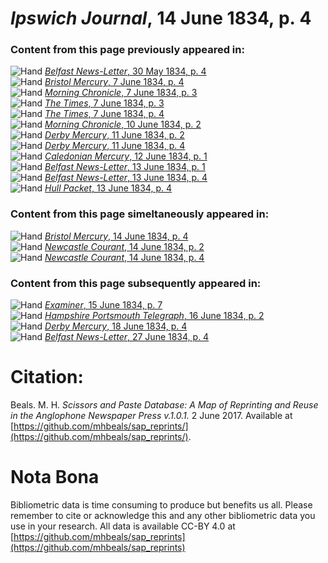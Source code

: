 # *Ipswich Journal*, 14 June 1834, p. 4  
  
### Content from this page previously appeared in:  
![Hand](http://scissorsandpaste.net/wp-content/uploads/2017/06/smallhandpointer.png) [*Belfast News-Letter*, 30 May 1834, p. 4](https://mhbeals.github.io/sap_html/Belfast-News-Letter/Belfast-News-Letter-30-May-1834-p-4)  
![Hand](http://scissorsandpaste.net/wp-content/uploads/2017/06/smallhandpointer.png) [*Bristol Mercury*, 7 June 1834, p. 4](https://mhbeals.github.io/sap_html/Bristol-Mercury/Bristol-Mercury-7-June-1834-p-4)  
![Hand](http://scissorsandpaste.net/wp-content/uploads/2017/06/smallhandpointer.png) [*Morning Chronicle*, 7 June 1834, p. 3](https://mhbeals.github.io/sap_html/Morning-Chronicle/Morning-Chronicle-7-June-1834-p-3)  
![Hand](http://scissorsandpaste.net/wp-content/uploads/2017/06/smallhandpointer.png) [*The Times*, 7 June 1834, p. 3](https://mhbeals.github.io/sap_html/The-Times/The-Times-7-June-1834-p-3)  
![Hand](http://scissorsandpaste.net/wp-content/uploads/2017/06/smallhandpointer.png) [*The Times*, 7 June 1834, p. 4](https://mhbeals.github.io/sap_html/The-Times/The-Times-7-June-1834-p-4)  
![Hand](http://scissorsandpaste.net/wp-content/uploads/2017/06/smallhandpointer.png) [*Morning Chronicle*, 10 June 1834, p. 2](https://mhbeals.github.io/sap_html/Morning-Chronicle/Morning-Chronicle-10-June-1834-p-2)  
![Hand](http://scissorsandpaste.net/wp-content/uploads/2017/06/smallhandpointer.png) [*Derby Mercury*, 11 June 1834, p. 2](https://mhbeals.github.io/sap_html/Derby-Mercury/Derby-Mercury-11-June-1834-p-2)  
![Hand](http://scissorsandpaste.net/wp-content/uploads/2017/06/smallhandpointer.png) [*Derby Mercury*, 11 June 1834, p. 4](https://mhbeals.github.io/sap_html/Derby-Mercury/Derby-Mercury-11-June-1834-p-4)  
![Hand](http://scissorsandpaste.net/wp-content/uploads/2017/06/smallhandpointer.png) [*Caledonian Mercury*, 12 June 1834, p. 1](https://mhbeals.github.io/sap_html/Caledonian-Mercury/Caledonian-Mercury-12-June-1834-p-1)  
![Hand](http://scissorsandpaste.net/wp-content/uploads/2017/06/smallhandpointer.png) [*Belfast News-Letter*, 13 June 1834, p. 1](https://mhbeals.github.io/sap_html/Belfast-News-Letter/Belfast-News-Letter-13-June-1834-p-1)  
![Hand](http://scissorsandpaste.net/wp-content/uploads/2017/06/smallhandpointer.png) [*Belfast News-Letter*, 13 June 1834, p. 4](https://mhbeals.github.io/sap_html/Belfast-News-Letter/Belfast-News-Letter-13-June-1834-p-4)  
![Hand](http://scissorsandpaste.net/wp-content/uploads/2017/06/smallhandpointer.png) [*Hull Packet*, 13 June 1834, p. 4](https://mhbeals.github.io/sap_html/Hull-Packet/Hull-Packet-13-June-1834-p-4)  
  
### Content from this page simeltaneously appeared in:  
![Hand](http://scissorsandpaste.net/wp-content/uploads/2017/06/smallhandpointer.png) [*Bristol Mercury*, 14 June 1834, p. 4](https://mhbeals.github.io/sap_html/Bristol-Mercury/Bristol-Mercury-14-June-1834-p-4)  
![Hand](http://scissorsandpaste.net/wp-content/uploads/2017/06/smallhandpointer.png) [*Newcastle Courant*, 14 June 1834, p. 2](https://mhbeals.github.io/sap_html/Newcastle-Courant/Newcastle-Courant-14-June-1834-p-2)  
![Hand](http://scissorsandpaste.net/wp-content/uploads/2017/06/smallhandpointer.png) [*Newcastle Courant*, 14 June 1834, p. 4](https://mhbeals.github.io/sap_html/Newcastle-Courant/Newcastle-Courant-14-June-1834-p-4)  
  
### Content from this page subsequently appeared in:  
![Hand](http://scissorsandpaste.net/wp-content/uploads/2017/06/smallhandpointer.png) [*Examiner*, 15 June 1834, p. 7](https://mhbeals.github.io/sap_html/Examiner/Examiner-15-June-1834-p-7)  
![Hand](http://scissorsandpaste.net/wp-content/uploads/2017/06/smallhandpointer.png) [*Hampshire Portsmouth Telegraph*, 16 June 1834, p. 2](https://mhbeals.github.io/sap_html/Hampshire-Portsmouth-Telegraph/Hampshire-Portsmouth-Telegraph-16-June-1834-p-2)  
![Hand](http://scissorsandpaste.net/wp-content/uploads/2017/06/smallhandpointer.png) [*Derby Mercury*, 18 June 1834, p. 4](https://mhbeals.github.io/sap_html/Derby-Mercury/Derby-Mercury-18-June-1834-p-4)  
![Hand](http://scissorsandpaste.net/wp-content/uploads/2017/06/smallhandpointer.png) [*Belfast News-Letter*, 27 June 1834, p. 4](https://mhbeals.github.io/sap_html/Belfast-News-Letter/Belfast-News-Letter-27-June-1834-p-4)  


# Citation: 

Beals. M. H. *Scissors and Paste Database: A Map of Reprinting and Reuse in the Anglophone Newspaper Press v.1.0.1.* 2 June 2017. Available at [https://github.com/mhbeals/sap_reprints/](https://github.com/mhbeals/sap_reprints/). 

# Nota Bona

Bibliometric data is time consuming to produce but benefits us all. Please remember to cite or acknowledge this and any other bibliometric data you use in your research. All data is available CC-BY 4.0 at [https://github.com/mhbeals/sap_reprints](https://github.com/mhbeals/sap_reprints)